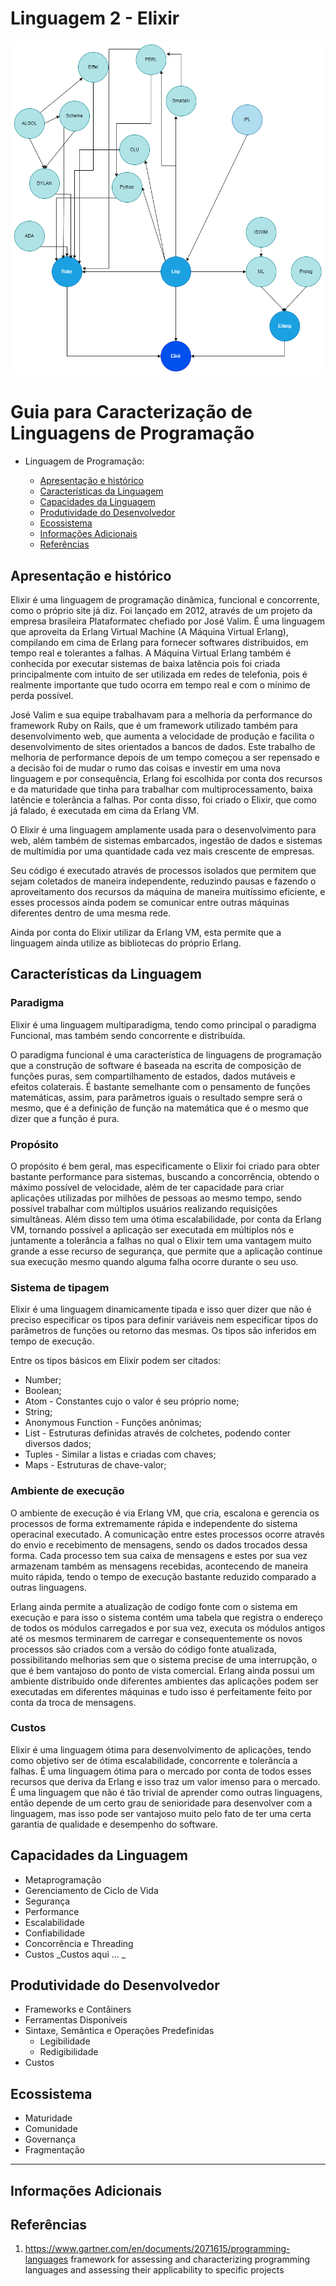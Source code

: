 <!-- Caracterização da Linguagem L2 - Elixir - Álvaro Souza Oliveira -->


# Linguagem 2 - Elixir

![Histórico da linguagem Elixir](https://github.com/alvaroxoliveira/caracterizacao/blob/main/T1-alvaroxoliveira/Elixir-LP.png)

# Guia para Caracterização de Linguagens de Programação

+ Linguagem de Programação: <nome>

  * [Apresentação e histórico](#apresentação-e-histórico)
  * [Características da Linguagem](#características-da-linguagem)
  * [Capacidades da Linguagem](#capacidades-da-linguagem)
  * [Produtividade do Desenvolvedor](#produtividade-do-desenvolvedor)
  * [Ecossistema](#ecossistema)
  * [Informações Adicionais](#informações-adicionais)
  * [Referências](#referências)

## Apresentação e histórico

Elixir é uma linguagem de programação dinâmica, funcional e concorrente, como o próprio site já diz. Foi lançado em 2012, através de um projeto da empresa brasileira Plataformatec chefiado por José Valim. É uma linguagem que aproveita da Erlang Virtual Machine (A Máquina Virtual Erlang), compilando em cima de Erlang para fornecer softwares distribuidos, em tempo real e tolerantes a falhas. A Máquina Virtual Erlang também é conhecida por executar sistemas de baixa latência pois foi criada principalmente com intuito de ser utilizada em redes de telefonia, pois é realmente importante que tudo ocorra em tempo real e com o mínimo de perda possível. 

José Valim e sua equipe trabalhavam para a melhoria da performance do framework Ruby on Rails, que é um framework utilizado também para desenvolvimento web, que aumenta a velocidade de produção e facilita o desenvolvimento de sites orientados a bancos de dados. Este trabalho de melhoria de performance depois de um tempo começou a ser repensado e a decisão foi de mudar o rumo das coisas e investir em uma nova linguagem e por consequência, Erlang foi escolhida por conta dos recursos e da maturidade que tinha para trabalhar com multiprocessamento, baixa latêncie e tolerância a falhas. Por conta disso, foi criado o Elixir, que como já falado, é executada em cima da Erlang VM.

O Elixir é uma linguagem amplamente usada para o desenvolvimento para web, além também de sistemas embarcados, ingestão de dados e sistemas de multimídia por uma quantidade cada vez mais crescente de empresas.

Seu código é executado através de processos isolados que permitem que sejam coletados de maneira independente, reduzindo pausas e fazendo o aproveitamento dos recursos da máquina de maneira muitíssimo eficiente, e esses processos ainda podem se comunicar entre outras máquinas diferentes dentro de uma mesma rede.

Ainda por conta do Elixir utilizar da Erlang VM, esta permite que a linguagem ainda utilize as bibliotecas do próprio Erlang.
## Características da Linguagem

### Paradigma

Elixir é uma linguagem multiparadigma, tendo como principal o paradigma Funcional, mas também sendo concorrente e distribuída. 

O paradigma funcional é uma característica de linguagens de programação que a construção de software é baseada na escrita de composição de funções puras, sem compartilhamento de estados, dados mutáveis e efeitos colaterais. É bastante semelhante com o pensamento de funções matemáticas, assim, para parãmetros iguais o resultado sempre será o mesmo, que é a definição de função na matemática que é o mesmo que dizer que a função é pura.

### Propósito

O propósito é bem geral, mas especificamente o Elixir foi criado para obter bastante performance para sistemas, buscando a concorrência, obtendo o máximo possível de velocidade, além de ter capacidade para criar aplicações utilizadas por milhões de pessoas ao mesmo tempo, sendo possível trabalhar com múltiplos usuários realizando requisições simultâneas. Além disso tem uma ótima escalabilidade, por conta da Erlang VM, tornando possível a aplicação ser executada em múltiplos nós e juntamente a tolerância a falhas no qual o Elixir tem uma vantagem muito grande a esse recurso de segurança, que permite que a aplicação continue sua execução mesmo quando alguma falha ocorre durante o seu uso.

### Sistema de tipagem

Elixir é uma linguagem dinamicamente tipada e isso quer dizer que não é preciso especificar os tipos para definir variáveis nem especificar tipos do parâmetros de funções ou retorno das mesmas. Os tipos são inferidos em tempo de execução.

Entre os tipos básicos em Elixir podem ser citados: 

+ Number;
+ Boolean;
+ Atom - Constantes cujo o valor é seu próprio nome;
+ String;
+ Anonymous Function - Funções anônimas;
+ List - Estruturas definidas através de colchetes, podendo conter diversos dados;
+ Tuples - Similar a listas e criadas com chaves;
+ Maps - Estruturas de chave-valor;

### Ambiente de execução

O ambiente de execução é via Erlang VM, que cria, escalona e gerencia os processos de forma extremamente rápida e independente do sistema operacinal executado. A comunicação entre estes processos ocorre através do envio e recebimento de mensagens, sendo os dados trocados dessa forma. Cada processo tem sua caixa de mensagens e estes por sua vez armazenam também as mensagens recebidas, acontecendo de maneira muito rápida, tendo o tempo de execução bastante reduzido comparado a outras linguagens.

Erlang ainda permite a atualização de codigo fonte com o sistema em execução e para isso o sistema contém uma tabela que registra o endereço de todos os módulos carregados e por sua vez, executa os módulos antigos até os mesmos terminarem de carregar e consequentemente os novos processos são criados com a versão do código fonte atualizada, possibilitando melhorias sem que o sistema precise de uma interrupção, o que é bem vantajoso do ponto de vista comercial. Erlang ainda possui um ambiente distribuído onde diferentes ambientes das aplicações podem ser executadas em diferentes máquinas e tudo isso é perfeitamente feito por conta da troca de mensagens.

### Custos

Elixir é uma linguagem ótima para desenvolvimento de aplicações, tendo como objetivo ser de ótima escalabilidade, concorrente e tolerãncia a falhas. É uma linguagem ótima para o mercado por conta de todos esses recursos que deriva da Erlang e isso traz um valor imenso para o mercado. É uma linguagem que não é tão trivial de aprender como outras linguagens, então depende de um certo grau de senioridade para desenvolver com a linguagem, mas isso pode ser vantajoso muito pelo fato de ter uma certa garantia de qualidade e desempenho do software.

## Capacidades da Linguagem
  + Metaprogramação
  + Gerenciamento de Ciclo de Vida
  + Segurança 
  + Performance
  + Escalabilidade
  + Confiabilidade
  + Concorrência e Threading 
  + Custos
  _Custos aqui ... _

## Produtividade do Desenvolvedor
  + Frameworks e Contâiners
  + Ferramentas Disponíveis
  + Sintaxe, Semântica e Operações Predefinidas
    + Legibilidade
    + Redigibilidade
  + Custos 

## Ecossistema
  + Maturidade
  + Comunidade
  + Governança
  + Fragmentação

---

## Informações Adicionais


## Referências 

1. https://www.gartner.com/en/documents/2071615/programming-languages 
framework for assessing and characterizing programming languages and assessing their applicability to specific projects

